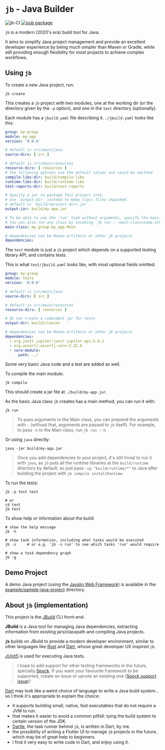 # `jb` - Java Builder

![jb-CI](https://github.com/renatoathaydes/jb/workflows/jb-CI/badge.svg)
[![pub package](https://img.shields.io/pub/v/jb.svg)](https://pub.dev/packages/jb)

`jb` is a modern (2020's era) build tool for Java.

It aims to simplify Java project management and provide an excellent developer experience by being much simpler
than Maven or Gradle, while still providing enough flexibility for most projects to achieve complex workflows.

## Using `jb`

To create a new Java project, run:

```shell
jb create
```

This creates a `jb` project with two modules, one at the working dir (or the directory given by the `-p` option),
and one in the `test` directory (optionally).

Each module has a `jbuild.yaml` file describing it. `./jbuild.yaml` looks like this:

```yaml
group: my-group
module: my-app
version: '0.0.0'

# default is src/main/java
source-dirs: [ src ]

# default is src/main/resources
resource-dirs: [ resources ]
# The following options use the default values and could be omitted
compile-libs-dir: build/compile-libs
runtime-libs-dir: build/runtime-libs
test-reports-dir: build/test-reports

# Specify a jar to package this project into.
# Use `output-dir` instead to keep class files unpacked.
# default is `build/<project-dir>.jar`.
output-jar: build/my-app.jar

# To be able to use the 'run' task without arguments, specify the main-class to run.
# You can also run any class by invoking `jb run :--main-class=some.other.Class`.
main-class: my_group.my_app.Main

# dependencies can be Maven artifacts or other jb projects
dependencies:
```

The `test` module is just a `jb` project which depends on a supported testing library API, and contains tests.

This is what `test/jbuild.yaml` looks like, with most optional fields omitted:

```yaml
group: my-group
module: tests
version: '0.0.0'

# default is src/main/java
source-dirs: [ src ]

# default is src/main/resources
resource-dirs: [ resources ]

# do not create a redundant jar for tests
output-dir: build/classes

# dependencies can be Maven artifacts or other jb projects
dependencies:
  - org.junit.jupiter:junit-jupiter-api:5.8.2
  - org.assertj:assertj-core:3.22.0
  - core-module:
      path: ../
```

Some very basic Java code and a test are added as well.

To compile the main module:

```shell
jb compile
```

This should create a jar file at `./build/my-app.jar`.

As the basic Java class `jb` creates has a main method, you can run it with:

```shell
jb run
```

> To pass arguments to the Main class, you can prepend the arguments with `:`
> (without that, arguments are passed to `jb` itself).
> For example, to pass `-h` to the Main class, run `jb run :-h`.

Or using `java` directly:

```shell
java -jar build/my-app.jar
```

> Once you add dependencies to your project, it's still trivial to run it with `java`, as `jb` puts all the runtime
> libraries at the `build/runtime` directory by default, so just pass `-cp "build/runtime/*"` to Java after
> building the project with `jb compile installRuntime`.

To run the tests:

```shell
jb -p test test

# or
cd test
jb test
```

To show help or information about the build:

```shell
# show the help message
jb -h

# show task information, including what tasks would be executed
jb -s     # or e.g. 'jb -s run' to see which tasks 'run' would require 

# show a task dependency graph
jb -g
```

## Demo Project

A demo Java project (using the [Javalin Web Framework](https://javalin.io/)) is available in the
[example/sample-java-project](example/sample-java-project) directory.

## About `jb` (implementation)

This project is the [JBuild](https://github.com/renatoathaydes/jbuild) CLI front-end.

**JBuild** is a Java tool for managing Java dependencies, extracting information from existing jars/classpath and
compiling Java projects.

**`jb`** builds on JBuild to provide a modern developer environment, similar to other languages like
[Rust](https://www.rust-lang.org/) and [Dart](https://dart.dev/), whose great developer UX inspired `jb`.

[JUnit5](https://junit.org/junit5/) is used for executing Java tests.

> I hope to add support for other testing frameworks in the future, specially [Spock](https://spockframework.org/).
> If you want your favourite framework to be supported, create an issue or upvote an existing one
> ([Spock support issue](https://github.com/renatoathaydes/jb/issues/4))!

[Dart](https://dart.dev/) may look like a weird choice of language to write a Java build system... so I think it's
appropriate to explain the choice:

* it supports building small, native, fast executables that do not require a JVM to run.
* that makes it easier to avoid a common pitfall: tying the build system to certain version of the JDK.
* [Dartle](https://github.com/renatoathaydes/dartle/), the task runner behind `jb`, is written in Dart, by me.
* the possibility of writing a Flutter UI to manage `jb` projects in the future, which may be of great help to beginners.
* I find it very easy to write code in Dart, and enjoy using it.
